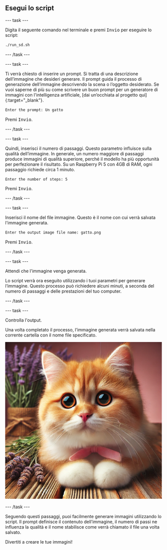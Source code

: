 ## Esegui lo script

--- task ---

Digita il seguente comando nel terminale e premi <kbd>Invio</kbd> per eseguire lo script:

```bash
./run_sd.sh
```

--- /task ---

--- task ---

Ti verrà chiesto di inserire un prompt. Si tratta di una descrizione dell’immagine che desideri generare. Il prompt guida il processo di generazione dell’immagine descrivendo la scena o l’oggetto desiderato. Se vuoi saperne di più su come scrivere un buon prompt per un generatore di immagini con l'intelligenza artificiale, [dai un’occhiata al progetto qui]{:target="_blank"}.

```bash
Enter the prompt: Un gatto
```

Premi <kbd>Invio</kbd>.

--- /task ---

--- task ---

Quindi, inserisci il numero di passaggi. Questo parametro influisce sulla qualità dell’immagine. In generale, un numero maggiore di passaggi produce immagini di qualità superiore, perché il modello ha più opportunità per perfezionare il risultato. Su un Raspberry Pi 5 con 4GB di RAM, ogni passaggio richiede circa 1 minuto.

```bash
Enter the number of steps: 5
```

Premi <kbd>Invio</kbd>.

--- /task ---

--- task ---

Inserisci il nome del file immagine. Questo è il nome con cui verrà salvata l'immagine generata.

```bash
Enter the output image file name: gatto.png
```

Premi <kbd>Invio</kbd>.

--- /task ---

--- task ---

Attendi che l'immagine venga generata.

Lo script verrà ora eseguito utilizzando i tuoi parametri per generare l’immagine. Questo processo può richiedere alcuni minuti, a seconda del numero di passaggi e delle prestazioni del tuo computer.

--- /task ---

--- task ---

Controlla l'output.

Una volta completato il processo, l’immagine generata verrà salvata nella corrente cartella con il nome file specificato.

![Un gattino arancione e bianco con grandi occhi espressivi e un nasino rosa sdraiato su una superficie di legno accanto a dei rametti di lavanda. Il gattino ha un fiocco rosa intorno al collo. Sullo sfondo ci sono rametti di lavanda e un mazzo di fiori di lavanda avvolto in tela grezza, su uno sfondo rosa tenue.](images/cat.jpg)

--- /task ---

Seguendo questi passaggi, puoi facilmente generare immagini utilizzando lo script. Il prompt definisce il contenuto dell’immagine, il numero di passi ne influenza la qualità e il nome stabilisce come verrà chiamato il file una volta salvato.

Divertiti a creare le tue immagini!
